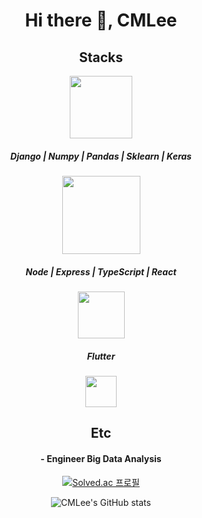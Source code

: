 <div align='center'>

# Hi there 👋, CMLee

  
<!--
**One-armed-boy/One-armed-boy** is a ✨ _special_ ✨ repository because its `README.md` (this file) appears on your GitHub profile.

Here are some ideas to get you started:

- 🔭 I’m currently working on ...
- 🌱 I’m currently learning ...
- 👯 I’m looking to collaborate on ...
- 🤔 I’m looking for help with ...
- 💬 Ask me about ...
- 📫 How to reach me: ...
- 😄 Pronouns: ...
- ⚡ Fun fact: ...
-->

  
## Stacks 

<img align='center' src="https://img.shields.io/badge/Python-3776AB?style=round&logo=Python&logoColor=white" width="100"/><div></div>
##### Django | Numpy | Pandas | Sklearn | Keras
###
<img align='center' src="https://img.shields.io/badge/JavaScript-F7DF1E?style=round&logo=JavaScript&logoColor=black"  width="125"/><div></div>
##### Node | Express | TypeScript | React 
###
<img align='center' src="https://img.shields.io/badge/Dart-0175C2?style=round&logo=Dart&logoColor=white"  width="75"/><div></div>
##### Flutter
###
<img align='center' src="https://img.shields.io/badge/Java-007396?style=round&logo=Java&logoColor=white"  width="50"/><div></div>
 
## Etc
#### - Engineer Big Data Analysis

[![Solved.ac 프로필](http://mazassumnida.wtf/api/v2/generate_badge?boj=lcm5500)](https://solved.ac/lcm5500) <div></div>
![CMLee's GitHub stats](https://github-readme-stats.vercel.app/api?username=One-armed-boy&show_icons=true&theme=radical)
</div> 
